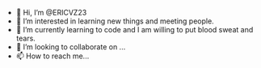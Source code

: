- 👋 Hi, I’m @ERICVZ23
- 👀 I’m interested in learning new things and meeting people.  
- 🌱 I’m currently learning to code and I am willing to put blood sweat and tears. 
- 💞️ I’m looking to collaborate on ...
- 📫 How to reach me...

<!---
ERICVZ23/ERICVZ23 is a ✨ special ✨ repository because its `README.md` (this file) appears on your GitHub profile.
You can click the Preview link to take a look at your changes.
--->
